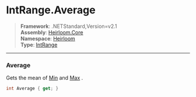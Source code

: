# IntRange.Average

> **Framework**: .NETStandard,Version=v2.1  
> **Assembly**: [Heirloom.Core][0]  
> **Namespace**: [Heirloom][0]  
> **Type**: [IntRange][1]

--------------------------------------------------------------------------------

### Average

Gets the mean of [Min][2] and [Max][3] .

```cs
int Average { get; }
```

[0]: ../Heirloom.Core.md
[1]: Heirloom.IntRange.md
[2]: Heirloom.IntRange.Min.md
[3]: Heirloom.IntRange.Max.md

